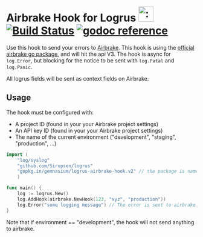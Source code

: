 # Airbrake Hook for Logrus <img src="http://i.imgur.com/hTeVwmJ.png" width="40" height="40" alt=":walrus:" class="emoji" title=":walrus:" />&nbsp;[![Build Status](https://travis-ci.org/gemnasium/logrus-airbrake-hook.svg?branch=master)](https://travis-ci.org/gemnasium/logrus-airbrake-hook)&nbsp;[![godoc reference](https://godoc.org/github.com/gemnasium/logrus-airbrake-hook?status.png)](https://godoc.org/gopkg.in/gemnasium/logrus-airbrake-hook.v2)

Use this hook to send your errors to [Airbrake](https://airbrake.io/).
This hook is using the [official airbrake go package](https://github.com/airbrake/gobrake), and will hit the api V3.
The hook is async for `log.Error`, but blocking for the notice to be sent with `log.Fatal` and `log.Panic`.

All logrus fields will be sent as context fields on Airbrake.

## Usage

The hook must be configured with:

* A project ID (found in your your Airbrake project settings)
* An API key ID (found in your your Airbrake project settings)
* The name of the current environment ("development", "staging", "production", ...)

```go
import (
    "log/syslog"
    "github.com/Sirupsen/logrus"
    "gopkg.in/gemnasium/logrus-airbrake-hook.v2" // the package is named "aibrake"
    )

func main() {
    log := logrus.New()
    log.AddHook(airbrake.NewHook(123, "xyz", "production"))
    log.Error("some logging message") // The error is sent to airbrake in background
}
```

Note that if environment == "development", the hook will not send anything to airbrake.


